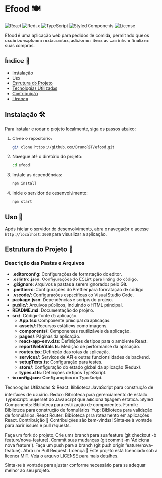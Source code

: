 # Efood 🍽️

![React](https://img.shields.io/badge/React-18.2.0-blue)
![Redux](https://img.shields.io/badge/Redux-4.1.2-purple)
![TypeScript](https://img.shields.io/badge/TypeScript-4.9.5-blue)
![Styled Components](https://img.shields.io/badge/Styled--Components-5.3.11-pink)
![License](https://img.shields.io/badge/license-MIT-green)

Efood é uma aplicação web para pedidos de comida, permitindo que os usuários explorem restaurantes, adicionem itens ao carrinho e finalizem suas compras.

## Índice 📑

- [Instalação](#instalação-)
- [Uso](#uso-)
- [Estrutura do Projeto](#estrutura-do-projeto-)
- [Tecnologias Utilizadas](#tecnologias-utilizadas-)
- [Contribuição](#contribuição-)
- [Licença](#licença-)

## Instalação 🛠️

Para instalar e rodar o projeto localmente, siga os passos abaixo:

1. Clone o repositório:
    ```sh
    git clone https://github.com/BrunoRBT/efood.git
    ```
2. Navegue até o diretório do projeto:
    ```sh
    cd efood
    ```
3. Instale as dependências:
    ```sh
    npm install
    ```
4. Inicie o servidor de desenvolvimento:
    ```sh
    npm start
    ```

## Uso 🚀

Após iniciar o servidor de desenvolvimento, abra o navegador e acesse `http://localhost:3000` para visualizar a aplicação.

## Estrutura do Projeto 📂

### Descrição das Pastas e Arquivos

- **.editorconfig**: Configurações de formatação do editor.
- **.eslintrc.json**: Configurações do ESLint para linting do código.
- **.gitignore**: Arquivos e pastas a serem ignorados pelo Git.
- **.prettierrc**: Configurações do Prettier para formatação de código.
- **.vscode/**: Configurações específicas do Visual Studio Code.
- **package.json**: Dependências e scripts do projeto.
- **public/**: Arquivos públicos, incluindo o HTML principal.
- **README.md**: Documentação do projeto.
- **src/**: Código-fonte da aplicação.
  - **App.tsx**: Componente principal da aplicação.
  - **assets/**: Recursos estáticos como imagens.
  - **components/**: Componentes reutilizáveis da aplicação.
  - **pages/**: Páginas da aplicação.
  - **react-app-env.d.ts**: Definições de tipos para o ambiente React.
  - **reportWebVitals.ts**: Medição de performance da aplicação.
  - **routes.tsx**: Definição das rotas da aplicação.
  - **services/**: Serviços de API e outras funcionalidades de backend.
  - **setupTests.ts**: Configuração para testes.
  - **store/**: Configuração do estado global da aplicação (Redux).
  - **types.d.ts**: Definições de tipos TypeScript.
- **tsconfig.json**: Configurações do TypeScript.

Tecnologias Utilizadas 🛠️
React: Biblioteca JavaScript para construção de interfaces de usuário.
Redux: Biblioteca para gerenciamento de estado.
TypeScript: Superset do JavaScript que adiciona tipagem estática.
Styled Components: Biblioteca para estilização de componentes.
Formik: Biblioteca para construção de formulários.
Yup: Biblioteca para validação de formulários.
React Router: Biblioteca para roteamento em aplicações React.
Contribuição 🤝
Contribuições são bem-vindas! Sinta-se à vontade para abrir issues e pull requests.

Faça um fork do projeto.
Crie uma branch para sua feature (git checkout -b feature/nova-feature).
Commit suas mudanças (git commit -m 'Adiciona nova feature').
Faça um push para a branch (git push origin feature/nova-feature).
Abra um Pull Request.
Licença 📄
Este projeto está licenciado sob a licença MIT. Veja o arquivo LICENSE para mais detalhes.


Sinta-se à vontade para ajustar conforme necessário para se adequar melhor ao seu projeto.
